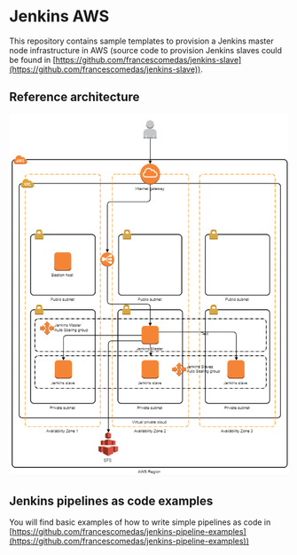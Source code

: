 # Jenkins AWS

This repository contains sample templates to provision a Jenkins master node infrastructure in AWS (source code to provision Jenkins slaves could be found in [https://github.com/francescomedas/jenkins-slave](https://github.com/francescomedas/jenkins-slave)).

## Reference architecture
![Reference Architecture](Jenkins_AWS.png)

## Jenkins pipelines as code examples
You will find basic examples of how to write simple pipelines as code in [https://github.com/francescomedas/jenkins-pipeline-examples](https://github.com/francescomedas/jenkins-pipeline-examples))
